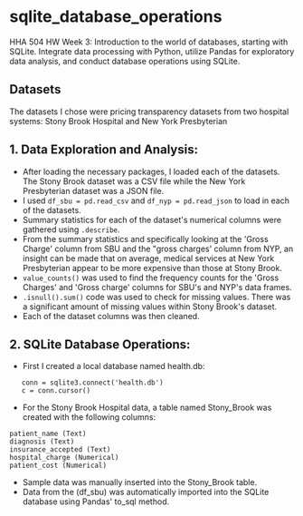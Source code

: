 # sqlite_database_operations
HHA 504 HW  Week 3: Introduction to the world of databases, starting with SQLite. Integrate data processing with Python, utilize Pandas for exploratory data analysis, and conduct database operations using SQLite.

## Datasets
The datasets I chose were pricing transparency datasets from two hospital systems: Stony Brook Hospital and New York Presbyterian

## 1. Data Exploration and Analysis: 
* After loading the necessary packages, I loaded each of the datasets. The Stony Brook dataset was a CSV file while the New York Presbyterian dataset was a JSON file.  
* I used ```df_sbu = pd.read_csv``` and ```df_nyp = pd.read_json``` to load in each of the datasets.
* Summary statistics for each of the dataset's numerical columns were gathered using ```.describe```.
* From the summary statistics and specifically looking at the 'Gross Charge' column from SBU and the "gross charges' column from NYP, an insight can be made that on average, medical services at New York Presbyterian appear to be more expensive than those at Stony Brook.
*  ```value_counts()```  was used to find the frequency counts for the 'Gross Charges' and 'Gross charge' columns for SBU's and NYP's data frames.
*  ```.isnull().sum()``` code was used to check for missing values. There was a significant amount of missing values within Stony Brook's dataset.
*  Each of the dataset columns was then cleaned.


## 2. SQLite Database Operations: 
* First I created a local database named health.db:
```
   conn = sqlite3.connect('health.db')    
   c = conn.cursor()
```
* For the Stony Brook Hospital data, a table named Stony_Brook was created with the following columns:
```
patient_name (Text)
diagnosis (Text)
insurance_accepted (Text)
hospital_charge (Numerical)
patient_cost (Numerical)
``` 
* Sample data was manually inserted into the Stony_Brook table. 
* Data from the (df_sbu) was automatically imported into the SQLite database using Pandas' to_sql method.



